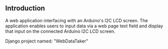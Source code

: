 ## Introduction
A web application interfacing with an Arduino's I2C LCD screen. The application enables users to input data via a web page text field and display that input on the connected Arduino I2C LCD screen.

Django project named: "WebDataTaker"
